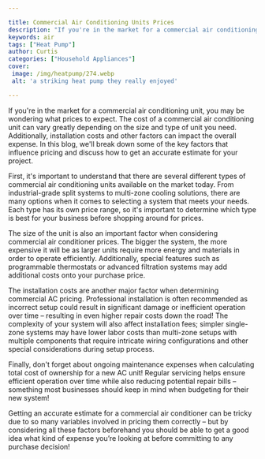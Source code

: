 ```yaml
---

title: Commercial Air Conditioning Units Prices
description: "If you're in the market for a commercial air conditioning unit, you may be wondering what prices to expect. The cost of a commerci...swipe up to find out"
keywords: air
tags: ["Heat Pump"]
author: Curtis
categories: ["Household Appliances"]
cover: 
 image: /img/heatpump/274.webp
 alt: 'a striking heat pump they really enjoyed'

---
```


If you're in the market for a commercial air conditioning unit, you may be wondering what prices to expect. The cost of a commercial air conditioning unit can vary greatly depending on the size and type of unit you need. Additionally, installation costs and other factors can impact the overall expense. In this blog, we'll break down some of the key factors that influence pricing and discuss how to get an accurate estimate for your project.

First, it's important to understand that there are several different types of commercial air conditioning units available on the market today. From industrial-grade split systems to multi-zone cooling solutions, there are many options when it comes to selecting a system that meets your needs. Each type has its own price range, so it's important to determine which type is best for your business before shopping around for prices. 

The size of the unit is also an important factor when considering commercial air conditioner prices. The bigger the system, the more expensive it will be as larger units require more energy and materials in order to operate efficiently. Additionally, special features such as programmable thermostats or advanced filtration systems may add additional costs onto your purchase price. 

The installation costs are another major factor when determining commercial AC pricing. Professional installation is often recommended as incorrect setup could result in significant damage or inefficient operation over time – resulting in even higher repair costs down the road! The complexity of your system will also affect installation fees; simpler single-zone systems may have lower labor costs than multi-zone setups with multiple components that require intricate wiring configurations and other special considerations during setup process. 

Finally, don't forget about ongoing maintenance expenses when calculating total cost of ownership for a new AC unit! Regular servicing helps ensure efficient operation over time while also reducing potential repair bills – something most businesses should keep in mind when budgeting for their new system! 

Getting an accurate estimate for a commercial air conditioner can be tricky due to so many variables involved in pricing them correctly – but by considering all these factors beforehand you should be able to get a good idea what kind of expense you’re looking at before committing to any purchase decision!
